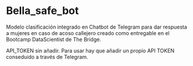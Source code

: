 # Bella_safe_bot

Modelo clasificación integrado en Chatbot de Telegram para dar respuesta a mujeres en caso de acoso callejero creado como entregable en el Bootcamp DataScientist de The Bridge. 

API_TOKEN sin añadir. Para usar hay que añadir un propio API TOKEN conseduido a través de Telegram.
